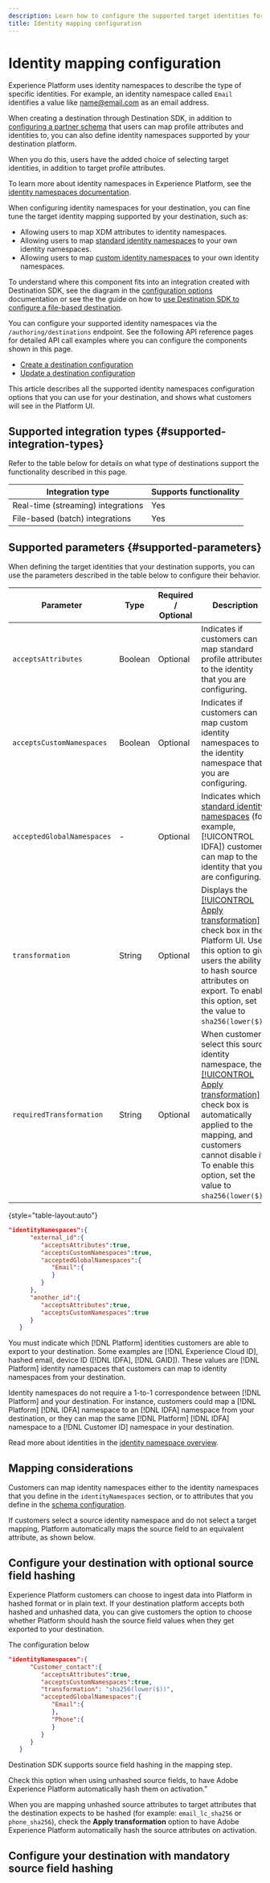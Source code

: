 ```yaml
---
description: Learn how to configure the supported target identities for destinations built with Destination SDK.
title: Identity mapping configuration
---
```


# Identity mapping configuration

Experience Platform uses identity namespaces to describe the type of specific identities. For example, an identity namespace called `Email` identifies a value like name@email.com as an email address.

When creating a destination through Destination SDK, in addition to [configuring a partner schema](schema-configuration.md) that users can map profile attributes and identities to, you can also define identity namespaces supported by your destination platform.

When you do this, users have the added choice of selecting target identities, in addition to target profile attributes.

To learn more about identity namespaces in Experience Platform, see the [identity namespaces documentation](../../../../identity-service/namespaces.md).

When configuring identity namespaces for your destination, you can fine tune the target identity mapping supported by your destination, such as:

* Allowing users to map XDM attributes to identity namespaces.
* Allowing users to map [standard identity namespaces](../../../../identity-service/namespaces.md#standard) to your own identity namespaces.
* Allowing users to map [custom identity namespaces](../../../../identity-service/namespaces.md#manage-namespaces) to your own identity namespaces.

To understand where this component fits into an integration created with Destination SDK, see the diagram in the [configuration options](../configuration-options.md) documentation or see the the guide on how to [use Destination SDK to configure a file-based destination](../../guides/configure-file-based-destination-instructions.md#create-server-file-configuration).

You can configure your supported identity namespaces via the `/authoring/destinations` endpoint. See the following API reference pages for detailed API call examples where you can configure the components shown in this page.

* [Create a destination configuration](../../authoring-api/destination-configuration/create-destination-configuration.md)
* [Update a destination configuration](../../authoring-api/destination-configuration/update-destination-configuration.md)

This article describes all the supported identity namespaces configuration options that you can use for your destination, and shows what customers will see in the Platform UI.

## Supported integration types {#supported-integration-types}

Refer to the table below for details on what type of destinations support the functionality described in this page.

|Integration type| Supports functionality |
|---|---|
| Real-time (streaming) integrations | Yes |
| File-based (batch) integrations | Yes |

## Supported parameters {#supported-parameters}

When defining the target identities that your destination supports, you can use the parameters described in the table below to configure their behavior.

|Parameter | Type | Required / Optional |Description|
|---------|----------|---|------|
|`acceptsAttributes` | Boolean | Optional | Indicates if customers can map standard profile attributes to the identity that you are configuring. |
|`acceptsCustomNamespaces` | Boolean | Optional | Indicates if customers can map custom identity namespaces to the identity namespace that you are configuring. |
|`acceptedGlobalNamespaces` | - | Optional | Indicates which [standard identity namespaces](../../../../identity-service/namespaces.md#standard) (for example, [!UICONTROL IDFA]) customers can map to the identity that you are configuring. |
|`transformation` | String | Optional | Displays the [[!UICONTROL Apply transformation]](../../../ui/activate-segment-streaming-destinations.md#apply-transformation) check box in the Platform UI. Use this option to give users the ability to hash source attributes on export. To enable this option, set the value to `sha256(lower($))`. |
|`requiredTransformation` | String | Optional | When customers select this source identity namespace, the [[!UICONTROL Apply transformation]](../../../ui/activate-segment-streaming-destinations.md#apply-transformation) check box is automatically applied to the mapping, and customers cannot disable it. To enable this option, set the value to `sha256(lower($))`.|

{style="table-layout:auto"}


```json
"identityNamespaces":{
      "external_id":{
         "acceptsAttributes":true,
         "acceptsCustomNamespaces":true,
         "acceptedGlobalNamespaces":{
            "Email":{
            }
         }
      },
      "another_id":{
         "acceptsAttributes":true,
         "acceptsCustomNamespaces":true
      }
   }
```

You must indicate which [!DNL Platform] identities customers are able to export to your destination. Some examples are [!DNL Experience Cloud ID], hashed email, device ID ([!DNL IDFA], [!DNL GAID]). These values are [!DNL Platform] identity namespaces that customers can map to identity namespaces from your destination.

Identity namespaces do not require a 1-to-1 correspondence between [!DNL Platform] and your destination.
For instance, customers could map a [!DNL Platform] [!DNL IDFA] namespace to an [!DNL IDFA] namespace from your destination, or they can map the same [!DNL Platform] [!DNL IDFA] namespace to a [!DNL Customer ID] namespace in your destination.

Read more about identities in the [identity namespace overview](../../../../identity-service/namespaces.md).

## Mapping considerations

Customers can map identity namespaces either to the identity namespaces that you define in the `identityNamespaces` section, or to attributes that you define in the [schema configuration](schema-configuration.md).

If customers select a source identity namespace and do not select a target mapping, Platform automatically maps the source field to an equivalent attribute, as shown below.





## Configure your destination with optional source field hashing

Experience Platform customers can choose to ingest data into Platform in hashed format or in plain text. If your destination platform accepts both hashed and unhashed data, you can give customers the option to choose whether Platform should hash the source field values when they get exported to your destination.

The configuration below

```json
"identityNamespaces":{
      "Customer_contact":{
         "acceptsAttributes":true,
         "acceptsCustomNamespaces":true,
         "transformation": "sha256(lower($))",
         "acceptedGlobalNamespaces":{
            "Email":{
            },
            "Phone":{
            }
         }
      }
   }
```



Destination SDK supports source field hashing in the mapping step. 


Check this option when using unhashed source fields, to have Adobe Experience Platform automatically hash them on activation."

When you are mapping unhashed source attributes to target attributes that the destination expects to be hashed (for example: `email_lc_sha256` or `phone_sha256`), check the **Apply transformation** option to have Adobe Experience Platform automatically hash the source attributes on activation.


## Configure your destination with mandatory source field hashing


